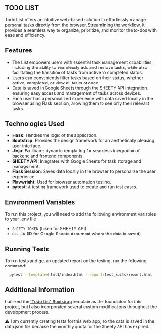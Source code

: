## TODO LIST

Todo List offers an intuitive web-based solution to effortlessly manage personal tasks directly from the browser. Streamlining the workflow, it provides a seamless way to organize, prioritize, and monitor the to-dos with ease and efficiency.
## Features

* The List empowers users with essential task management capabilities, including the ability to seamlessly add and remove tasks, while also facilitating the transition of tasks from active to completed status. 
* Users can conveniently filter tasks based on their status, whether active, completed, or view all tasks at once. 
* Data is saved in Google Sheets through the [SHEETY API](https://sheety.co/) integration, ensuring easy access and management of tasks across devices.
* Each user has a personalized experience with data saved locally in the browser using Flask session, allowing them to see only their relevant tasks.

## Technologies Used
* **Flask**: Handles the logic of the application.
* **Bootstrap**: Provides the design framework for an aesthetically pleasing user interface.
* **Jinja**: Facilitates dynamic templating for seamless integration of backend and frontend components.
* **SHEETY API**: Integrates with Google Sheets for task storage and management.
* **Flask Session**: Saves data locally in the browser to personalize the user experience.
* **Playwright**: Used for browser automation testing.
* **pytest**: A testing framework used to create and run test cases.

## Environment Variables
To run this project, you will need to add the following environment variables to your .env file
* `SHEETY_TOKEN` (token for SHEETY API)
* `DOC_ID` (ID for Google Sheets document where the data is saved)

## Running Tests
To run tests and get an updated report on the testing, run the following command:

```bash
  pytest --template=html1/index.html --report=test_suits/report.html
```

## Additional Information

I utilized the ['Todo List' Bootstrap](https://www.bootdey.com/snippets/view/bs4-todo-list) template as the foundation for this project, but I also incorporated several custom modifications throughout the development process.

⚠️ I am currently creating tests for this web app, so the data is saved in the data.json file because the monthly quota for the Sheety API has expired.